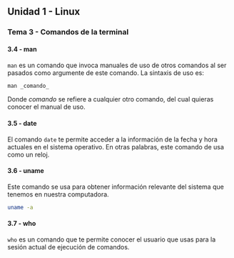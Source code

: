 
## Unidad 1 - Linux

### Tema 3 - Comandos de la terminal

#### 3.4 - man

`man` es un comando que invoca manuales de uso de otros comandos al ser pasados como argumente de este comando. La sintaxis de uso es:

```markdown
man _comando_
```

Donde _comando_ se refiere a cualquier otro comando, del cual quieras conocer el manual de uso.

#### 3.5 - date

El comando `date` te permite acceder a la información de la fecha y hora actuales en el sistema operativo. En otras palabras, este comando de usa como un reloj.

#### 3.6 - uname

Este comando se usa para obtener información relevante del sistema que tenemos en nuestra computadora.

```bash
uname -a
```

#### 3.7 - who

`who` es un comando que te permite conocer el usuario que usas para la sesión actual de ejecución de comandos. 
